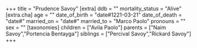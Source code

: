 +++
title = "Prudence Savoy"
[extra]
ddb = ""
mortality_status = "Alive"
[extra.cha]
age = ""
date_of_birth = "date#1221-03-21"
date_of_death = "date#"
married_on = "date#"
married_to = "Marco Paolo"
pronouns = ""
sex = ""
[taxonomies]
children = ["Avila Paolo"]
parents = ["Naim Savoy","Portencia Bentayga"]
siblings = ["Percival Savoy","Rickard Savoy"]
+++

